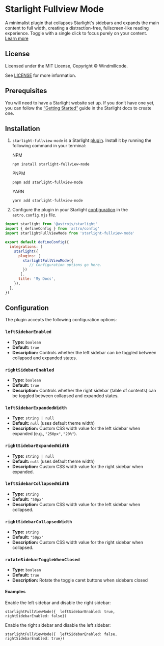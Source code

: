 # Starlight Fullview Mode

A minimalist plugin that collapses Starlight&#39;s sidebars and expands the main content to full width, creating a distraction-free, fullscreen-like reading experience. Toggle with a single click to focus purely on your content. [Learn more](https://windmillcode.github.io/starlight-fullview-mode/getting-started/)


## License

Licensed under the MIT License, Copyright © Windmillcode.

See [LICENSE](https://github.com/Windmillcode/starlight-fullview-mode/blob/main/LICENSE) for more information.

Prerequisites
-------------

You will need to have a Starlight website set up. If you don’t have one yet, you can follow the [“Getting Started”](https://starlight.astro.build/getting-started) guide in the Starlight docs to create one.

Installation
------------

1.  `starlight-fullview-mode` is a Starlight [plugin](https://starlight.astro.build/reference/plugins/). Install it by running the following command in your terminal:


    NPM

        npm install starlight-fullview-mode

    PNPM

        pnpm add starlight-fullview-mode

    YARN

        yarn add starlight-fullview-mode

2.  Configure the plugin in your Starlight [configuration](https://starlight.astro.build/reference/configuration/#plugins) in the `astro.config.mjs` file.


```js
import starlight from '@astrojs/starlight'
import { defineConfig } from 'astro/config'
import starlightFullViewMode from 'starlight-fullview-mode'

export default defineConfig({
  integrations: [
    starlight({
      plugins: [
        starlightFullViewMode({
           // Configuration options go here.
        })
       ],
      title: 'My Docs',
    }),
  ],
})
```


Configuration
-------------

The plugin accepts the following configuration options:

### `leftSidebarEnabled`
- **Type:** `boolean`
- **Default:** `true`
- **Description:** Controls whether the left sidebar can be toggled between collapsed and expanded states.

### `rightSidebarEnabled`
- **Type:** `boolean`
- **Default:** `true`
- **Description:** Controls whether the right sidebar (table of contents) can be toggled between collapsed and expanded states.

### `leftSidebarExpandedWidth`
- **Type:** `string | null`
- **Default:** `null` (uses default theme width)
- **Description:** Custom CSS width value for the left sidebar when expanded (e.g., `"250px"`, `"20%"`).

### `rightSidebarExpandedWidth`
- **Type:** `string | null`
- **Default:** `null` (uses default theme width)
- **Description:** Custom CSS width value for the right sidebar when expanded.

### `leftSidebarCollapsedWidth`
- **Type:** `string`
- **Default:** `"50px"`
- **Description:** Custom CSS width value for the left sidebar when collapsed.

### `rightSidebarCollapsedWidth`
- **Type:** `string`
- **Default:** `"50px"`
- **Description:** Custom CSS width value for the right sidebar when collapsed.

### `rotateSidebarToggleWhenClosed`
- **Type:** `boolean`
- **Default:** `true`
- **Description:** Rotate the toggle caret buttons when sidebars closed

#### Examples

Enable the left sidebar and disable the right sidebar:

    starlightFullViewMode({  leftSidebarEnabled: true,  rightSidebarEnabled: false})

Enable the right sidebar and disable the left sidebar:

    starlightFullViewMode({  leftSidebarEnabled: false,  rightSidebarEnabled: true})
